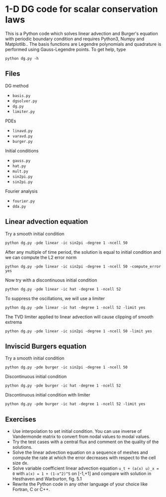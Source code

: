 # 1-D DG code for scalar conservation laws

This is a Python code which solves linear advection and Burger's equation with periodic boundary condition and requires Python3, Numpy and Matplotlib.. The basis functions are Legendre polynomials and quadrature is performed using Gauss-Legendre points. To get help, type

```
python dg.py -h
```

## Files

DG method

* `basis.py`
* `dgsolver.py`
* `dg.py`
* `limiter.py`

PDEs

* `linavd.py`
* `varavd.py`
* `burger.py`

Initial conditions

* `gauss.py`
* `hat.py`
* `mult.py`
* `sin2pi.py`
* `sin2pi.py`

Fourier analysis

* `fourier.py`
* `dda.py`

## Linear advection equation

Try a smooth initial condition

```
python dg.py -pde linear -ic sin2pi -degree 1 -ncell 50
```

After any multiple of time period, the solution is equal to initial condition and we can compute the L2 error norm

```
python dg.py -pde linear -ic sin2pi -degree 1 -ncell 50 -compute_error yes
```

Now try with a discontinuous initial condition

```
python dg.py -pde linear -ic hat -degree 1 -ncell 52
```

To suppress the oscillations, we will use a limiter

```
python dg.py -pde linear -ic hat -degree 1 -ncell 52 -limit yes
```

The TVD limiter applied to linear advection will cause clipping of smooth extrema

```
python dg.py -pde linear -ic sin2pi -degree 1 -ncell 50 -limit yes
```

## Inviscid Burgers equation

Try a smooth initial condition

```
python dg.py -pde burger -ic sin2pi -degree 1 -ncell 50
```

Discontinuous initial condition

```
python dg.py -pde burger -ic hat -degree 1 -ncell 52
```

Discontinuous initial condition with limiter

```
python dg.py -pde burger -ic hat -degree 1 -ncell 52 -limit yes
```

## Exercises

* Use interpolation to set initial condition. You can use inverse of Vandermonde matrix to convert from nodal values to modal values.
* Try the test cases with a central flux and comment on the quality of the solutions.
* Solve the linear advection equation on a sequence of meshes and compute the rate at which the error decreases with respect to the cell size dx.
* Solve variable coefficient linear advection equation ```u_t + (a(x) u)_x = 0``` with ```a(x) = 1 + (1-x^2)^5``` on [-1,+1] and compare with solution in Hesthaven and Warburton, fig. 5.1
* Rewrite the Python code in any other language of your choice like Fortran, C or C++.
